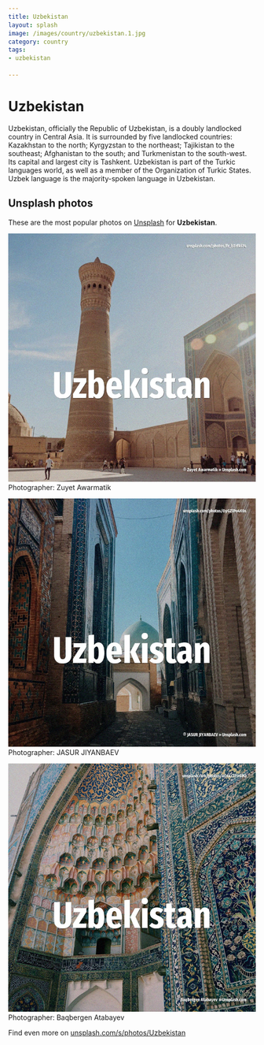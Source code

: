 ```yaml
---
title: Uzbekistan
layout: splash
image: /images/country/uzbekistan.1.jpg
category: country
tags:
- uzbekistan

---
```

# Uzbekistan

Uzbekistan, officially the Republic of Uzbekistan, is a doubly landlocked country in Central Asia.
It is surrounded by five landlocked countries: Kazakhstan to the north; Kyrgyzstan to the 
northeast; Tajikistan to the southeast; Afghanistan to the south; and Turkmenistan to the 
south-west.
Its capital and largest city is Tashkent.
Uzbekistan is part of the Turkic languages world, as well as a member of the Organization of Turkic 
States.
Uzbek language is the majority-spoken language in Uzbekistan.

 
## Unsplash photos
These are the most popular photos on [Unsplash](https://unsplash.com) for **Uzbekistan**.
 
![Uzbekistan](/images/country/uzbekistan.1.jpg)
Photographer:  Zuyet Awarmatik
 
![Uzbekistan](/images/country/uzbekistan.2.jpg)
Photographer:  JASUR JIYANBAEV
 
![Uzbekistan](/images/country/uzbekistan.3.jpg)
Photographer:  Baqbergen Atabayev
 
Find even more on [unsplash.com/s/photos/Uzbekistan](https://unsplash.com/s/photos/Uzbekistan)
 

